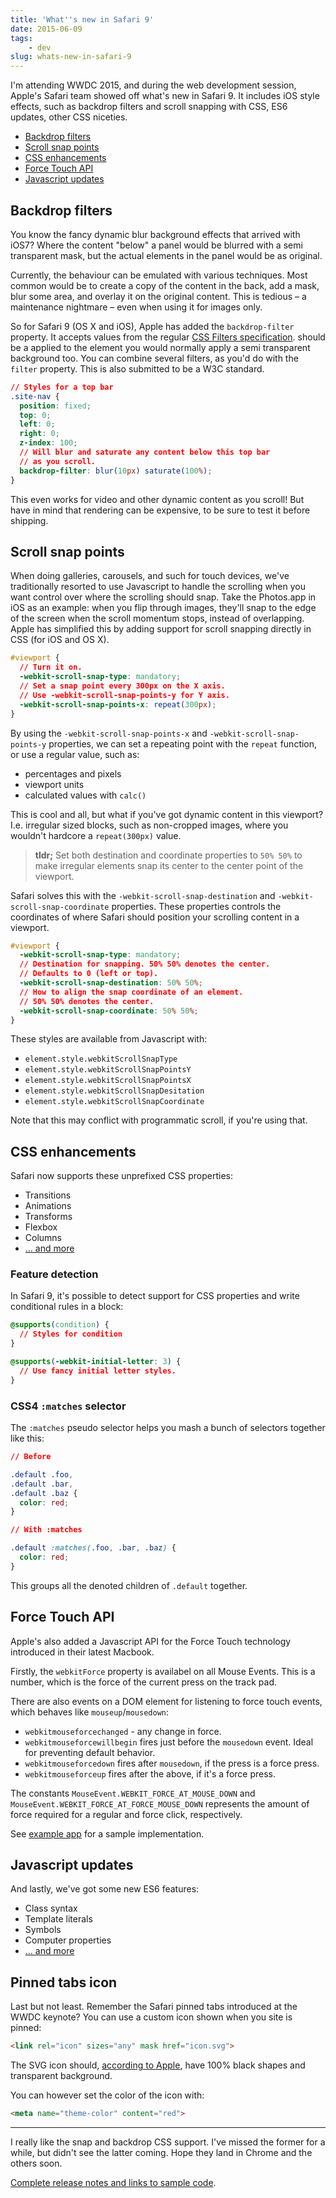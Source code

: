```yaml
---
title: 'What''s new in Safari 9'
date: 2015-06-09
tags:
    - dev
slug: whats-new-in-safari-9
---
```


I'm attending WWDC 2015, and during the web development session, Apple's Safari team showed off
what's new in Safari 9. It includes iOS style effects, such as backdrop filters and scroll snapping
with CSS, ES6 updates, other CSS niceties.

- [Backdrop filters](#backdrop-filters)
- [Scroll snap points](#scroll-snap-points)
- [CSS enhancements](#css-enhancements)
- [Force Touch API](#force-touch-api)
- [Javascript updates](#javascript-updates)

## Backdrop filters

You know the fancy dynamic blur background effects that arrived with iOS7? Where the content "below"
a panel would be blurred with a semi transparent mask, but the actual elements in the panel would be
as original.

Currently, the behaviour can be emulated with various techniques. Most common would be to create a
copy of the content in the back, add a mask, blur some area, and overlay it on the original content.
This is tedious – a maintenance nightmare – even when using it for images only.

So for Safari 9 (OS X and iOS), Apple has added the `backdrop-filter` property. It accepts values
from the regular
[CSS Filters specification](http://dev.w3.org/fxtf/filters/#typedef-filter-function-list). should be
a applied to the element you would normally apply a semi transparent background too. You can combine
several filters, as you'd do with the `filter` property. This is also submitted to be a W3C
standard.

```css
// Styles for a top bar
.site-nav {
  position: fixed;
  top: 0;
  left: 0;
  right: 0;
  z-index: 100;
  // Will blur and saturate any content below this top bar
  // as you scroll.
  backdrop-filter: blur(10px) saturate(100%);
}
```

This even works for video and other dynamic content as you scroll! But have in mind that rendering
can be expensive, to be sure to test it before shipping.

## Scroll snap points

When doing galleries, carousels, and such for touch devices, we've traditionally resorted to use
Javascript to handle the scrolling when you want control over where the scrolling should snap. Take
the Photos.app in iOS as an example: when you flip through images, they'll snap to the edge of the
screen when the scroll momentum stops, instead of overlapping. Apple has simplified this by adding
support for scroll snapping directly in CSS (for iOS and OS X).

```css
#viewport {
  // Turn it on.
  -webkit-scroll-snap-type: mandatory;
  // Set a snap point every 300px on the X axis.
  // Use -webkit-scroll-snap-points-y for Y axis.
  -webkit-scroll-snap-points-x: repeat(300px);
}
```

By using the `-webkit-scroll-snap-points-x` and `-webkit-scroll-snap-points-y` properties, we can
set a repeating point with the `repeat` function, or use a regular value, such as:

- percentages and pixels
- viewport units
- calculated values with `calc()`

This is cool and all, but what if you've got dynamic content in this viewport? I.e. irregular sized
blocks, such as non-cropped images, where you wouldn't hardcore a `repeat(300px)` value.

> **tldr;** Set both destination and coordinate properties to `50% 50%` to make irregular elements
> snap its center to the center point of the viewport.

Safari solves this with the `-webkit-scroll-snap-destination` and `-webkit-scroll-snap-coordinate`
properties. These properties controls the coordinates of where Safari should position your scrolling
content in a viewport.

```css
#viewport {
  -webkit-scroll-snap-type: mandatory;
  // Destination for snapping. 50% 50% denotes the center.
  // Defaults to 0 (left or top).
  -webkit-scroll-snap-destination: 50% 50%;
  // How to align the snap coordinate of an element.
  // 50% 50% denotes the center.
  -webkit-scroll-snap-coordinate: 50% 50%;
}
```

These styles are available from Javascript with:

- `element.style.webkitScrollSnapType`
- `element.style.webkitScrollSnapPointsY`
- `element.style.webkitScrollSnapPointsX`
- `element.style.webkitScrollSnapDesitation`
- `element.style.webkitScrollSnapCoordinate`

Note that this may conflict with programmatic scroll, if you're using that.

## CSS enhancements

Safari now supports these unprefixed CSS properties:

- Transitions
- Animations
- Transforms
- Flexbox
- Columns
- [… and more](https://developer.apple.com/library/prerelease/mac/releasenotes/General/WhatsNewInSafari/Articles/Safari_9.html#//apple_ref/doc/uid/TP40014305-CH9-SW28)

### Feature detection

In Safari 9, it's possible to detect support for CSS properties and write conditional rules in a
block:

```css
@supports(condition) {
  // Styles for condition
}
```

```css
@supports(-webkit-initial-letter: 3) {
  // Use fancy initial letter styles.
}
```

### CSS4 `:matches` selector

The `:matches` pseudo selector helps you mash a bunch of selectors together like this:

```css
// Before

.default .foo,
.default .bar,
.default .baz {
  color: red;
}

// With :matches

.default :matches(.foo, .bar, .baz) {
  color: red;
}
```

This groups all the denoted children of `.default` together.

## Force Touch API

Apple's also added a Javascript API for the Force Touch technology introduced in their latest
Macbook.

Firstly, the `webkitForce` property is availabel on all Mouse Events. This is a number, which is the
force of the current press on the track pad.

There are also events on a DOM element for listening to force touch events, which behaves like
`mouseup`/`mousedown`:

- `webkitmouseforcechanged` - any change in force.
- `webkitmouseforcewillbegin` fires just before the `mousedown` event. Ideal for preventing default
  behavior.
- `webkitmouseforcedown` fires after `mousedown`, if the press is a force press.
- `webkitmouseforceup` fires after the above, if it's a force press.

The constants `MouseEvent.WEBKIT_FORCE_AT_MOUSE_DOWN` and
`MouseEvent.WEBKIT_FORCE_AT_FORCE_MOUSE_DOWN` represents the amount of force required for a regular
and force click, respectively.

See
[example app](https://developer.apple.com/library/prerelease/mac/samplecode/WebKitPhotoBrowser/Listings/scripts_new_scripts_js.html#//apple_ref/doc/uid/TP40016150-scripts_new_scripts_js-DontLinkElementID_9)
for a sample implementation.

## Javascript updates

And lastly, we've got some new ES6 features:

- Class syntax
- Template literals
- Symbols
- Computer properties
- [… and more](https://developer.apple.com/library/prerelease/mac/releasenotes/General/WhatsNewInSafari/Articles/Safari_9.html#//apple_ref/doc/uid/TP40014305-CH9-SW27)

## Pinned tabs icon

Last but not least. Remember the Safari pinned tabs introduced at the WWDC keynote? You can use a
custom icon shown when you site is pinned:

```html
<link rel="icon" sizes="any" mask href="icon.svg">
```

The SVG icon should,
[according to Apple](https://developer.apple.com/library/prerelease/mac/releasenotes/General/WhatsNewInSafari/Articles/Safari_9.html#//apple_ref/doc/uid/TP40014305-CH9-SW20),
have 100% black shapes and transparent background.

You can however set the color of the icon with:

```html
<meta name="theme-color" content="red">
```

---

I really like the snap and backdrop CSS support. I've missed the former for a while, but didn't see
the latter coming. Hope they land in Chrome and the others soon.

[Complete release notes and links to sample code](https://developer.apple.com/library/prerelease/mac/releasenotes/General/WhatsNewInSafari/Introduction/Introduction.html#//apple_ref/doc/uid/TP40014305-CH1-SW1).
